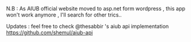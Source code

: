 N.B : As AIUB official website moved to asp.net form wordpress , this app won't work anymore , I'll search for other trics..

Updates : feel free to check @thesabbir 's aiub api implementation https://github.com/shemul/aiub-api
